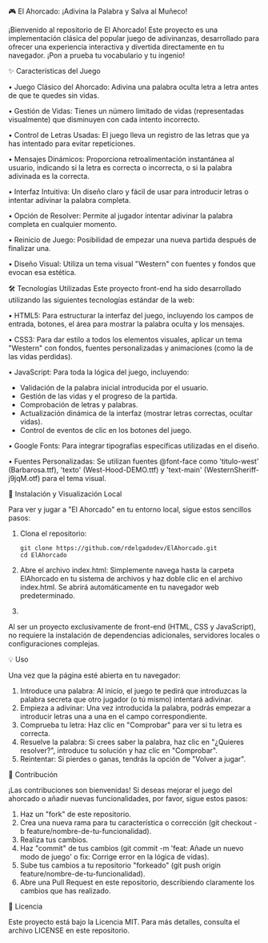 🎮 El Ahorcado: ¡Adivina la Palabra y Salva al Muñeco!

¡Bienvenido al repositorio de El Ahorcado! Este proyecto es una implementación clásica del popular juego de adivinanzas, desarrollado para ofrecer una experiencia interactiva y divertida directamente en tu navegador. ¡Pon a prueba tu vocabulario y tu ingenio!

✨ Características del Juego

•	Juego Clásico del Ahorcado: Adivina una palabra oculta letra a letra antes de que te quedes sin vidas.

•	Gestión de Vidas: Tienes un número limitado de vidas (representadas visualmente) que disminuyen con cada intento incorrecto.

•	Control de Letras Usadas: El juego lleva un registro de las letras que ya has intentado para evitar repeticiones.

•	Mensajes Dinámicos: Proporciona retroalimentación instantánea al usuario, indicando si la letra es correcta o incorrecta, o si la palabra adivinada es la correcta.

•	Interfaz Intuitiva: Un diseño claro y fácil de usar para introducir letras o intentar adivinar la palabra completa.

•	Opción de Resolver: Permite al jugador intentar adivinar la palabra completa en cualquier momento.

•	Reinicio de Juego: Posibilidad de empezar una nueva partida después de finalizar una.

•	Diseño Visual: Utiliza un tema visual "Western" con fuentes y fondos que evocan esa estética. 

🛠️ Tecnologías Utilizadas
Este proyecto front-end ha sido desarrollado utilizando las siguientes tecnologías estándar de la web:

•	HTML5: Para estructurar la interfaz del juego, incluyendo los campos de entrada, botones, el área para mostrar la palabra oculta y los mensajes. 

•	CSS3: Para dar estilo a todos los elementos visuales, aplicar un tema "Western" con fondos, fuentes personalizadas y animaciones (como la de las vidas perdidas). 

•	JavaScript: Para toda la lógica del juego, incluyendo:
- Validación de la palabra inicial introducida por el usuario.
- Gestión de las vidas y el progreso de la partida.
- Comprobación de letras y palabras.
- Actualización dinámica de la interfaz (mostrar letras correctas, ocultar vidas). 
- Control de eventos de clic en los botones del juego.
  
•	Google Fonts: Para integrar tipografías específicas utilizadas en el diseño.

•	Fuentes Personalizadas: Se utilizan fuentes @font-face como 'titulo-west' (Barbarosa.ttf), 'texto' (West-Hood-DEMO.ttf) y 'text-main' (WesternSheriff-j9jqM.otf) para el tema visual. 

🚀 Instalación y Visualización Local

Para ver y jugar a "El Ahorcado" en tu entorno local, sigue estos sencillos pasos:

1.	Clona el repositorio:

        git clone https://github.com/rdelgadodev/ElAhorcado.git
        cd ElAhorcado
  	
3.	Abre el archivo index.html: Simplemente navega hasta la carpeta ElAhorcado en tu sistema de archivos y haz doble clic en el archivo index.html. Se abrirá automáticamente en tu navegador web predeterminado.
4.	
Al ser un proyecto exclusivamente de front-end (HTML, CSS y JavaScript), no requiere la instalación de dependencias adicionales, servidores locales o configuraciones complejas.

💡 Uso

Una vez que la página esté abierta en tu navegador:
1.	Introduce una palabra: Al inicio, el juego te pedirá que introduzcas la palabra secreta que otro jugador (o tú mismo) intentará adivinar. 
2.	Empieza a adivinar: Una vez introducida la palabra, podrás empezar a introducir letras una a una en el campo correspondiente. 
3.	Comprueba tu letra: Haz clic en "Comprobar" para ver si tu letra es correcta. 
4.	Resuelve la palabra: Si crees saber la palabra, haz clic en "¿Quieres resolver?", introduce tu solución y haz clic en "Comprobar". 
5.	Reintentar: Si pierdes o ganas, tendrás la opción de "Volver a jugar".
   
🤝 Contribución

¡Las contribuciones son bienvenidas! Si deseas mejorar el juego del ahorcado o añadir nuevas funcionalidades, por favor, sigue estos pasos:
1.	Haz un "fork" de este repositorio.
2.	Crea una nueva rama para tu característica o corrección (git checkout -b feature/nombre-de-tu-funcionalidad).
3.	Realiza tus cambios.
4.	Haz "commit" de tus cambios (git commit -m 'feat: Añade un nuevo modo de juego' o fix: Corrige error en la lógica de vidas).
5.	Sube tus cambios a tu repositorio "forkeado" (git push origin feature/nombre-de-tu-funcionalidad).
6.	Abre una Pull Request en este repositorio, describiendo claramente los cambios que has realizado.

📄 Licencia

Este proyecto está bajo la Licencia MIT. Para más detalles, consulta el archivo LICENSE en este repositorio.

